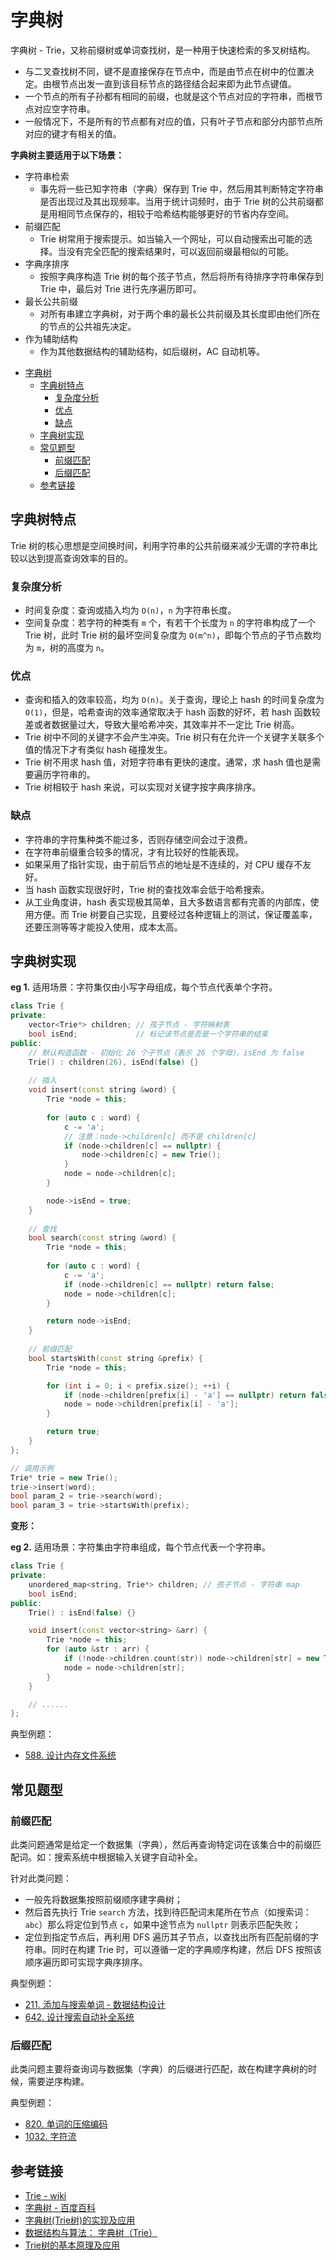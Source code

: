 # 字典树

字典树 - Trie，又称前缀树或单词查找树，是一种用于快速检索的多叉树结构。

* 与二叉查找树不同，键不是直接保存在节点中，而是由节点在树中的位置决定。由根节点出发一直到该目标节点的路径结合起来即为此节点键值。
* 一个节点的所有子孙都有相同的前缀，也就是这个节点对应的字符串，而根节点对应空字符串。
* 一般情况下，不是所有的节点都有对应的值，只有叶子节点和部分内部节点所对应的键才有相关的值。

**字典树主要适用于以下场景：**

* 字符串检索
  * 事先将一些已知字符串（字典）保存到 Trie 中，然后用其判断特定字符串是否出现过及其出现频率。当用于统计词频时，由于 Trie 树的公共前缀都是用相同节点保存的，相较于哈希结构能够更好的节省内存空间。
* 前缀匹配
  * Trie 树常用于搜索提示。如当输入一个网址，可以自动搜索出可能的选择。当没有完全匹配的搜索结果时，可以返回前缀最相似的可能。
* 字典序排序
  * 按照字典序构造 Trie 树的每个孩子节点，然后将所有待排序字符串保存到 Trie 中，最后对 Trie 进行先序遍历即可。
* 最长公共前缀
  * 对所有串建立字典树，对于两个串的最长公共前缀及其长度即由他们所在的节点的公共祖先决定。
* 作为辅助结构
  * 作为其他数据结构的辅助结构，如后缀树，AC 自动机等。

- [字典树](#字典树)
  - [字典树特点](#字典树特点)
    - [复杂度分析](#复杂度分析)
    - [优点](#优点)
    - [缺点](#缺点)
  - [字典树实现](#字典树实现)
  - [常见题型](#常见题型)
    - [前缀匹配](#前缀匹配)
    - [后缀匹配](#后缀匹配)
  - [参考链接](#参考链接)

## 字典树特点

Trie 树的核心思想是空间换时间，利用字符串的公共前缀来减少无谓的字符串比较以达到提高查询效率的目的。

### 复杂度分析

* 时间复杂度：查询或插入均为 `O(n)`，`n` 为字符串长度。
* 空间复杂度：若字符的种类有 `m` 个，有若干个长度为 `n` 的字符串构成了一个 Trie 树，此时 Trie 树的最坏空间复杂度为 `O(m^n)`，即每个节点的子节点数均为 `m`，树的高度为 `n`。

### 优点

* 查询和插入的效率较高，均为 `O(n)`。关于查询，理论上 hash 的时间复杂度为 `O(1)`，但是，哈希查询的效率通常取决于 hash 函数的好坏，若 hash 函数较差或者数据量过大，导致大量哈希冲突，其效率并不一定比 Trie 树高。
* Trie 树中不同的关键字不会产生冲突。Trie 树只有在允许一个关键字关联多个值的情况下才有类似 hash 碰撞发生。
* Trie 树不用求 hash 值，对短字符串有更快的速度。通常，求 hash 值也是需要遍历字符串的。
* Trie 树相较于 hash 来说，可以实现对关键字按字典序排序。

### 缺点

* 字符串的字符集种类不能过多，否则存储空间会过于浪费。
* 在字符串前缀重合较多的情况，才有比较好的性能表现。
* 如果采用了指针实现，由于前后节点的地址是不连续的，对 CPU 缓存不友好。
* 当 hash 函数实现很好时，Trie 树的查找效率会低于哈希搜索。
* 从工业角度讲，hash 表实现极其简单，且大多数语言都有完善的内部库，使用方便。而 Trie 树要自己实现，且要经过各种逻辑上的测试，保证覆盖率，还要压测等等才能投入使用，成本太高。

## 字典树实现

**eg 1.** 适用场景：字符集仅由小写字母组成，每个节点代表单个字符。

```C++
class Trie {
private:
    vector<Trie*> children; // 孩子节点 - 字符映射表
    bool isEnd;             // 标记该节点是否是一个字符串的结束
public:
    // 默认构造函数 - 初始化 26 个子节点（表示 26 个字母），isEnd 为 false
    Trie() : children(26), isEnd(false) {}
    
    // 插入
    void insert(const string &word) {
        Trie *node = this;
        
        for (auto c : word) {
            c -= 'a';
            // 注意：node->children[c] 而不是 children[c]
            if (node->children[c] == nullptr) {
                node->children[c] = new Trie();
            }
            node = node->children[c];
        }

        node->isEnd = true;
    }
    
    // 查找
    bool search(const string &word) {
        Trie *node = this;
        
        for (auto c : word) {
            c -= 'a';
            if (node->children[c] == nullptr) return false;
            node = node->children[c];
        }

        return node->isEnd;
    }
    
    // 前缀匹配
    bool startsWith(const string &prefix) {
        Trie *node = this;

        for (int i = 0; i < prefix.size(); ++i) {
            if (node->children[prefix[i] - 'a'] == nullptr) return false;
            node = node->children[prefix[i] - 'a'];
        }

        return true;
    }
};

// 调用示例
Trie* trie = new Trie();
trie->insert(word);
bool param_2 = trie->search(word);
bool param_3 = trie->startsWith(prefix);
```

**变形：**

**eg 2.** 适用场景：字符集由字符串组成，每个节点代表一个字符串。

```C++
class Trie {
private:
    unordered_map<string, Trie*> children; // 孩子节点 - 字符串 map
    bool isEnd;
public:
    Trie() : isEnd(false) {}

    void insert(const vector<string> &arr) {
        Trie *node = this;
        for (auto &str : arr) {
            if (!node->children.count(str)) node->children[str] = new Trie();
            node = node->children[str];
        }
    }

    // ......
};

```

典型例题：

* [588. 设计内存文件系统](https://leetcode-cn.com/problems/design-in-memory-file-system/)

## 常见题型

### 前缀匹配

此类问题通常是给定一个数据集（字典），然后再查询特定词在该集合中的前缀匹配词。如：搜索系统中根据输入关键字自动补全。

针对此类问题：

* 一般先将数据集按照前缀顺序建字典树；
* 然后首先执行 Trie `search` 方法，找到待匹配词末尾所在节点（如搜索词：`abc`）那么将定位到节点 `c`，如果中途节点为 `nullptr` 则表示匹配失败；
* 定位到指定节点后，再利用 DFS 遍历其子节点，以查找出所有匹配前缀的字符串。同时在构建 Trie 时，可以遵循一定的字典顺序构建，然后 DFS 按照该顺序遍历即可实现字典序排序。

典型例题：

* [211. 添加与搜索单词 - 数据结构设计](https://leetcode-cn.com/problems/design-add-and-search-words-data-structure/)
* [642. 设计搜索自动补全系统](https://leetcode-cn.com/problems/design-search-autocomplete-system/)

### 后缀匹配

此类问题主要将查询词与数据集（字典）的后缀进行匹配，故在构建字典树的时候，需要逆序构建。

典型例题：

* [820. 单词的压缩编码](https://leetcode-cn.com/problems/short-encoding-of-words/)
* [1032. 字符流](https://leetcode-cn.com/problems/stream-of-characters/)

## 参考链接

* [Trie - wiki](https://zh.wikipedia.org/wiki/Trie)
* [字典树 - 百度百科](https://baike.baidu.com/item/%E5%AD%97%E5%85%B8%E6%A0%91/9825209)
* [字典树(Trie树)的实现及应用](https://developer.aliyun.com/article/388305)
* [数据结构与算法： 字典树（Trie）](https://aimuke.github.io/algorithm/2019/07/01/algorithm-Trie/#%E4%BC%98%E7%82%B9)
* [Trie树的基本原理及应用](https://juejin.cn/post/6844904022894198798#heading-3)
